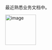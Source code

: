 最近熟悉业务文档中。

<img width="97" alt="image" src="https://github.com/user-attachments/assets/e800c17e-efbf-4260-89ff-4ad1ffd38a11" />

